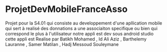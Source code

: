 # ProjetDevMobileFranceAsso
Projet pour la S4.01 qui consiste au developpement d'une apllication mobile qui sert à realisé des donnations a une associaiton specifique ou bien qui  correspond le plus à l'utilisateur notre appli est dev sous android studio cette appli est Realise par Batikh Mohamed , Id Ali Aziz , Barthelemy Lauranne , Samer Matilan , Hadj Messoud Souleymane 
